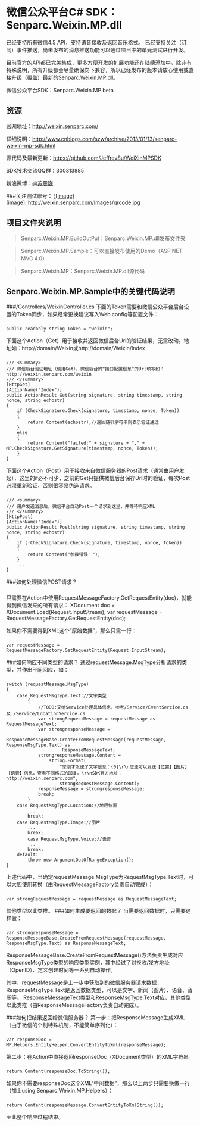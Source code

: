 微信公众平台C# SDK：Senparc.Weixin.MP.dll
=================


已经支持所有微信4.5 API，支持语音接收及返回音乐格式。 已经支持关注（订阅）事件推送，尚未发布的消息推送功能可以通过项目中的单元测试进行开发。

目前官方的API都已完美集成，更多方便开发的扩展功能还在陆续添加中。除非有特殊说明，所有升级都会尽量确保向下兼容，所以已经发布的版本请放心使用或直接升级（覆盖）最新的[Senparc.Weixin.MP.dll](https://github.com/JeffreySu/WeiXinMPSDK/tree/master/Senparc.Weixin.MP.BuildOutPut)。

微信公众平台SDK：Senparc.Weixin.MP beta

资源
----------------
官网地址：http://weixin.senparc.com/

详细说明：http://www.cnblogs.com/szw/archive/2013/01/13/senparc-weixin-mp-sdk.html

源代码及最新更新：https://github.com/JeffreySu/WeiXinMPSDK

SDK技术交流QQ群：300313885

新浪微博：[@苏震巍](http://weibo.com/jeffreysu1984)

###关注测试账号：
[![image]](http://weixin.senparc.com/)  
[image]: http://weixin.senparc.com/Images/qrcode.jpg

项目文件夹说明
--------------
> Senparc.Weixin.MP.BuildOutPut：Senparc.Weixin.MP.dll发布文件夹

> Senparc.Weixin.MP.Sample：可以直接发布使用的Demo（ASP.NET MVC 4.0）

> Senparc.Weixin.MP：Senparc.Weixin.MP.dll源代码

Senparc.Weixin.MP.Sample中的关键代码说明
--------------
###/Controllers/WeixinController.cs
下面的Token需要和微信公众平台后台设置的Token同步，如果经常更换建议写入Web.config等配置文件：
###
    public readonly string Token = "weixin";

下面这个Action（Get）用于接收并返回微信后台Url的验证结果，无需改动。地址如：http://domain/Weixin或http://domain/Weixin/Index
###
    /// <summary>
    /// 微信后台验证地址（使用Get），微信后台的“接口配置信息”的Url填写如：http://weixin.senparc.com/weixin
    /// </summary>
    [HttpGet]
    [ActionName("Index")]
    public ActionResult Get(string signature, string timestamp, string nonce, string echostr)
    {
        if (CheckSignature.Check(signature, timestamp, nonce, Token))
        {
            return Content(echostr);//返回随机字符串则表示验证通过
        }
        else
        {
            return Content("failed:" + signature + "," + MP.CheckSignature.GetSignature(timestamp, nonce, Token));
        }
    }

下面这个Action（Post）用于接收来自微信服务器的Post请求（通常由用户发起），这里的if必不可少，之前的Get只提供微信后台保存Url时的验证，每次Post必须重新验证，否则很容易伪造请求。
###
    /// <summary>
    /// 用户发送消息后，微信平台自动Post一个请求到这里，并等待响应XML
    /// </summary>
    [HttpPost]
    [ActionName("Index")]
    public ActionResult Post(string signature, string timestamp, string nonce, string echostr)
    {
        if (!CheckSignature.Check(signature, timestamp, nonce, Token))
        {
            return Content("参数错误！");
        }
        ...
    }


###如何处理微信POST请求？
###
只需要在Action中使用RequestMessageFactory.GetRequestEntity(doc)，就能得到微信发来的所有请求：
    XDocument doc = XDocument.Load(Request.InputStream);
    var requestMessage = RequestMessageFactory.GetRequestEntity(doc);

如果你不需要得到XML这个“原始数据”，那么只需一行：
###
    var requestMessage = RequestMessageFactory.GetRequestEntity(Request.InputStream);

###如何响应不同类型的请求？
通过requestMessage.MsgType分析请求的类型，并作出不同回应，如：
###
    switch (requestMessage.MsgType)
    {
        case RequestMsgType.Text://文字类型
            {
                //TODO:交给Service处理具体信息，参考/Service/EventSercice.cs 及 /Service/LocationSercice.cs
                var strongRequestMessage = requestMessage as RequestMessageText;
                var strongresponseMessage =
                         ResponseMessageBase.CreateFromRequestMessage(requestMessage, ResponseMsgType.Text) as
                         ResponseMessageText;
                strongresponseMessage.Content =
                    string.Format(
                        "您刚才发送了文字信息：{0}\r\n您还可以发送【位置】【图片】【语音】信息，查看不同格式的回复。\r\nSDK官方地址：http://weixin.senparc.com",
                        strongRequestMessage.Content);
                responseMessage = strongresponseMessage;
                break;
            }
        case RequestMsgType.Location://地理位置
            ...
            break;
        case RequestMsgType.Image://图片
            ...
            break;
            case RequestMsgType.Voice://语音
            ...
            break;
        default:
            throw new ArgumentOutOfRangeException();
    }
上述代码中，当确定requestMessage.MsgType为RequestMsgType.Text时，可以大胆使用转换（由RequestMessageFactory负责自动完成）：
###
    var strongRequestMessage = requestMessage as RequestMessageText;
其他类型以此类推。
###如何生成要返回的数据？
当需要返回数据时，只需要这样做：
###
    var strongresponseMessage = ResponseMessageBase.CreateFromRequestMessage(requestMessage, ResponseMsgType.Text) as ResponseMessageText;
ResponseMessageBase.CreateFromRequestMessage()方法负责生成对应ResponseMsgType类型的响应类型实例，其中经过了对换收/发方地址（OpenID）、定义创建时间等一系列自动操作。

其中，requestMessage是上一步中获取到的微信服务器请求数据，ResponseMsgType.Text是返回数据类型，可以是文字、新闻（图片）、语音、音乐等。
ResponseMessageText类型和ResponseMsgType.Text对应，其他类型以此类推（由ResponseMessageFactory负责自动完成）。


###如何把结果返回给微信服务器？
第一步：把ResponseMessage生成XML（由于微信的个别特殊机制，不能简单序列化）：
###
    var responseDoc = MP.Helpers.EntityHelper.ConvertEntityToXml(responseMessage);
第二步：在Action中直接返回responseDoc（XDocument类型）的XML字符串。
###
    return Content(responseDoc.ToString());
如果你不需要responseDoc这个XML“中间数据”，那么以上两步只需要换做一行（加上using Senparc.Weixin.MP.Helpers）：
###
    return Content(responseMessage.ConvertEntityToXmlString());
    
至此整个响应过程结束。
